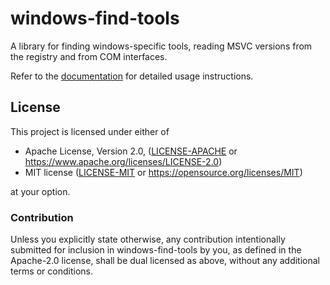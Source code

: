 # windows-find-tools 

A library for finding windows-specific tools, reading MSVC versions from the
registry and from COM interfaces.

Refer to the [documentation](https://docs.rs/windows-find-tools) for detailed usage instructions.

## License

This project is licensed under either of

 * Apache License, Version 2.0, ([LICENSE-APACHE](LICENSE-APACHE) or
   https://www.apache.org/licenses/LICENSE-2.0)
 * MIT license ([LICENSE-MIT](LICENSE-MIT) or
   https://opensource.org/licenses/MIT)

at your option.

### Contribution

Unless you explicitly state otherwise, any contribution intentionally submitted
for inclusion in windows-find-tools by you, as defined in the Apache-2.0 license, shall be
dual licensed as above, without any additional terms or conditions.
